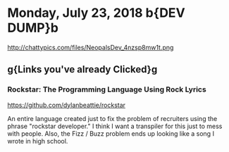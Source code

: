 # Monday, July 23, 2018 b{DEV DUMP}b

<http://chattypics.com/files/NeopalsDev_4nzsp8mw1t.png>

## g{Links you've already Clicked}g

### Rockstar: The Programming Language Using Rock Lyrics

<https://github.com/dylanbeattie/rockstar>

An entire language created just to fix the problem of recruiters using the phrase "rockstar developer." I think I want a transpiler for this just to mess with people. Also, the Fizz / Buzz problem ends up looking like a song I wrote in high school.
